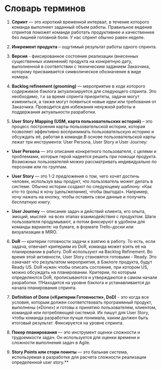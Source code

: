 # Словарь терминов
1.  **Спринт** — это короткий временной интервал, в течение которого команда выполняет заданный объем работы. Правильное ведение спринтов поможет команде работать продуктивнее и качественнее без лишней головной боли.
У нас спринт обычно равен неделе.

2.  **Инкремент продукта** – ощутимый результат работы одного спринта.
    
3.  **Версия** - фиксированное состояние реализации (внесенных существенных изменений) продукта на конкретную дату, выполненной в соответствии с техническим заданием Заказчика, которому присваивается символическое обозначение в виде номера.
    
4.  **Backlog refinement (grooming)** — мероприятие в ходе которого содержимое бэклога актуализируется для следующего спринта. Это необходимо, т.к за время спринта приоритеты, задачи могут измениться, а также могут появиться новые идеи или требования от Заказчика. Проводится для избежания ненужной работы и поддержания актуальности разработки.
    
5.  **User Story Mapping (USM, карта пользовательских историй)** – это процесс построения карты пользовательской истории, которая позволяет эффективно воспринимать пользовательскую историю и обсуждать её, работая в команде.В основе пользовательской карты лежат три инструмента: User Persona, User Story и User Journey:
    

-   **User Persona** — это описание конкретного пользователя, с целями и проблемами, которые герой надеется решить при помощи продукта. Возможных пользователей можно рассматривать индивидуально по персонам или по группам.
    
-   **User Story** — это 1-2 предложения о том, чего хочет достичь человек, используя ваш продукт, что пользователь может делать в системе. Обычно истории создают по следующему шаблону: «Как кто-то (роль) я хочу (цель/желание), чтобы (выгода)». Например, хочу нажать на кнопку, чтобы оставить свои данные и получить бесплатную книгу.
    
-   **User Journey** — описание задач и действий клиента, его опыта, эмоций, мыслей  на всех этапах взаимодействия с продуктом. Шаги пользователя продумывают, а потом фиксируют в удобном для команды варианте: на бумаге, в формате Trello-доски или визуализации в MIRO.
    

6.  **DoR** — критерии готовности задачи к взятию в работу. То есть, если задача, отвечает критериям из DoR, команда может взять её на планировании в работу. DoR используют на Backlog Refinement. Во время этой активности, User Story становятся готовыми - Ready. Это означает что результатом мероприятия, в Бэклоге продукта, будут Ready US. DoR нужен чтобы описать состояние, при котором US, можно обсуждать на планировании. Критерии, по которым определяются DoR, прописываются и утверждаются в самом начале разработки.
!!!Находится на уровне бэклога и устанавливается до начала планирования спринта.

7.  **Definition of Done («Критерии Готовности», DoD)** - это когда все условия, которым должен соответствовать программный продукт, выполнены («Done») и готовы к принятию пользователем, клиентом, командой или потребляющей системой. Их пишут для User Story, чтобы команда разработки лучше понимала, каким должен быть итоговый результат.
    Фиксируется на уровне спринта.

8.  **Покер планирования** — это инструмент оценки сложности и трудоемкости задач. Он используется для оценки времени и сложности выполнения задач в Agile. 
    
9.  **Story Points или стори поинты** — это бальная система, используемая в разработке для расчета сложности реализации определенной user story.**